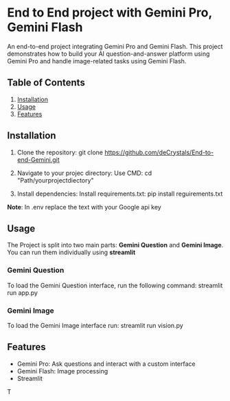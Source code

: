 # End to End project with Gemini Pro, Gemini Flash
  An end-to-end project integrating Gemini Pro and Gemini Flash. This project demonstrates how to build your AI question-and-answer platform using Gemini Pro and handle image-related tasks using Gemini Flash.

  ## Table of Contents
  1. [Installation](#installation)
  2. [Usage](#usage)
  3. [Features](#Features)

## Installation
1. Clone the repository: 
git clone https://github.com/deCrystals/End-to-end-Gemini.git

2. Navigate to your projec directory:
 Use CMD: cd "Path/yourprojectdiectory" 

3. Install dependencies:
Install requirements.txt: pip install reguirements.txt


**Note**: In .env replace the text with your Google api key

## Usage
The Project is split into two main parts: **Gemini Question** and **Gemini Image**. You can run them individually using **streamlit**

### Gemini Question
To load the Gemini Question interface, run the following command:
streamlit run app.py

### Gemini Image
To load the Gemini Image interface run:
streamlit run vision.py


## Features
+ Gemini Pro: Ask questions and interact with a custom interface
+ Gemini Flash: Image processing 
+ Streamlit



T